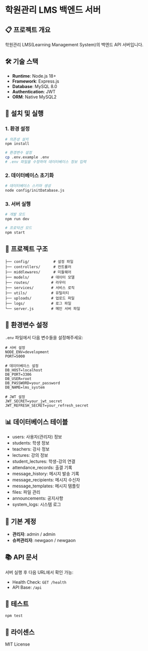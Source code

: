 # 학원관리 LMS 백엔드 서버

## 📋 프로젝트 개요
학원관리 LMS(Learning Management System)의 백엔드 API 서버입니다.

## 🛠️ 기술 스택
- **Runtime**: Node.js 18+
- **Framework**: Express.js
- **Database**: MySQL 8.0
- **Authentication**: JWT
- **ORM**: Native MySQL2

## 🚀 설치 및 실행

### 1. 환경 설정
```bash
# 의존성 설치
npm install

# 환경변수 설정
cp .env.example .env
# .env 파일을 수정하여 데이터베이스 정보 입력
```

### 2. 데이터베이스 초기화
```bash
# 데이터베이스 스키마 생성
node config/initDatabase.js
```

### 3. 서버 실행
```bash
# 개발 모드
npm run dev

# 프로덕션 모드
npm start
```

## 📁 프로젝트 구조
```
├── config/           # 설정 파일
├── controllers/      # 컨트롤러
├── middlewares/      # 미들웨어
├── models/          # 데이터 모델
├── routes/          # 라우터
├── services/        # 서비스 로직
├── utils/           # 유틸리티
├── uploads/         # 업로드 파일
├── logs/            # 로그 파일
└── server.js        # 메인 서버 파일
```

## 🔧 환경변수 설정
`.env` 파일에서 다음 변수들을 설정해주세요:

```env
# 서버 설정
NODE_ENV=development
PORT=5000

# 데이터베이스 설정
DB_HOST=localhost
DB_PORT=3306
DB_USER=root
DB_PASSWORD=your_password
DB_NAME=lms_system

# JWT 설정
JWT_SECRET=your_jwt_secret
JWT_REFRESH_SECRET=your_refresh_secret
```

## 📊 데이터베이스 테이블
- users: 사용자(관리자) 정보
- students: 학생 정보
- teachers: 강사 정보
- lectures: 강의 정보
- student_lectures: 학생-강의 연결
- attendance_records: 출결 기록
- message_history: 메시지 발송 기록
- message_recipients: 메시지 수신자
- message_templates: 메시지 템플릿
- files: 파일 관리
- announcements: 공지사항
- system_logs: 시스템 로그

## 🔐 기본 계정
- **관리자**: admin / admin
- **슈퍼관리자**: newgaon / newgaon

## 📚 API 문서
서버 실행 후 다음 URL에서 확인 가능:
- Health Check: `GET /health`
- API Base: `/api`

## 🧪 테스트
```bash
npm test
```

## 📝 라이센스
MIT License